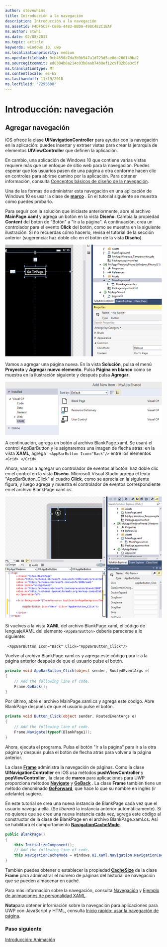```yaml
---
author: stevewhims
title: Introducción a la navegación
description: Introducción a la navegación
ms.assetid: F4DF5C5F-C886-4483-BBDA-498C4E2C1BAF
ms.author: stwhi
ms.date: 02/08/2017
ms.topic: article
keywords: windows 10, uwp
ms.localizationpriority: medium
ms.openlocfilehash: 9cb4550a7da3b9b547a1d723d5ae8da260149ba2
ms.sourcegitcommit: ed0304b8a214c03b8aab74b8ef12c9f82b8e3c5f
ms.translationtype: MT
ms.contentlocale: es-ES
ms.lasthandoff: 11/19/2018
ms.locfileid: "7295600"
---
```

# <a name="getting-started-navigation"></a>Introducción: navegación


## <a name="adding-navigation"></a>Agregar navegación

iOS ofrece la clase **UINavigationController** para ayudar con la navegación en la aplicación: puedes insertar y extraer vistas para crear la jerarquía de elementos **UIViewController** que definen la aplicación.

En cambio, una aplicación de Windows 10 que contiene varias vistas requiere más que un enfoque de sitio web para la navegación. Puedes esperar que los usuarios pasen de una página a otra conforme hacen clic en controles para abrirse camino por la aplicación. Para obtener información, consulta [Conceptos básicos de diseño de la navegación](https://msdn.microsoft.com/library/windows/apps/dn958438).

Una de las formas de administrar esta navegación en una aplicación de Windows 10 es usar la clase de [**marco**](https://msdn.microsoft.com/library/windows/apps/br242682) . En el tutorial siguiente se muestra cómo puedes probarlo.

Para seguir con la solución que iniciaste anteriormente, abre el archivo **MainPage.xaml** y agrega un botón en la vista **Diseño**. Cambia la propiedad **Content** del botón de "Botón" a "Ir a la página". A continuación, crea un controlador para el evento **Click** del botón, como se muestra en la siguiente ilustración. Si no recuerdas cómo hacerlo, revisa el tutorial de la sección anterior (sugerencia: haz doble clic en el botón de la vista **Diseño**).

![agregar un botón y su evento click en visual studio](images/ios-to-uwp/vs-go-to-page.png)

Vamos a agregar una página nueva. En la vista **Solución**, pulsa el menú **Proyecto** y **Agregar nuevo elemento**. Pulsa **Página en blanco** como se muestra en la ilustración siguiente y después pulsa **Agregar**.

![agregar una nueva página a visual studio](images/ios-to-uwp/vs-add-new-page.png)

A continuación, agrega un botón al archivo BlankPage.xaml. Se usará el control AppBarButton y le asignaremos una imagen de flecha atrás: en la vista **XAML**, agrega ` <AppBarButton Icon="Back"/>` entre los elementos `<Grid> </Grid>`.

Ahora, vamos a agregar un controlador de eventos al botón: haz doble clic en el control en la vista **Diseño**. Microsoft Visual Studio agrega el texto "AppBarButton\_Click" al cuadro **Click**, como se aprecia en la siguiente figura, y luego agrega y muestra el controlador de eventos correspondiente en el archivo BlankPage.xaml.cs.

![agregar un botón atrás y su evento click en visual studio](images/ios-to-uwp/vs-add-back-button.png)

Si vuelves a la vista **XAML** del archivo BlankPage.xaml, el código de lenguajeXAML del elemento `<AppBarButton>` debería parecerse a lo siguiente:

` <AppBarButton Icon="Back" Click="AppBarButton_Click"/>`

Vuelve al archivo BlankPage.xaml.cs y agrega este código para ir a la página anterior después de que el usuario pulse el botón.

```csharp
private void AppBarButton_Click(object sender, RoutedEventArgs e)
{
    // Add the following line of code.    
    Frame.GoBack();
}
```

Por último, abre el archivo MainPage.xaml.cs y agrega este código. Abre BlankPage después de que el usuario pulse el botón.

```csharp
private void Button_Click(object sender, RoutedEventArgs e)
{
    // Add the following line of code.
    Frame.Navigate(typeof(BlankPage1));
}
```

Ahora, ejecuta el programa. Pulsa el botón "Ir a la página" para ir a la otra página y después pulsa el botón de flecha atrás para volver a la página anterior.

La clase [**Frame**](https://msdn.microsoft.com/library/windows/apps/br242682) administra la navegación de páginas. Como la clase **UINavigationController** en iOS usa métodos **pushViewController** y **popViewController** , la clase de **marco** para aplicaciones para UWP proporciona métodos [**Navigate**](https://msdn.microsoft.com/library/windows/apps/br242694) y [**GoBack**](https://msdn.microsoft.com/library/windows/apps/dn996568) . La clase **Frame** también tiene un método denominado [**GoForward**](https://msdn.microsoft.com/library/windows/apps/br242693), que hace lo que su nombre en inglés (ir adelante) sugiere.

En este tutorial se crea una nueva instancia de BlankPage cada vez que el usuario navega a ella. (Se *liberará* la instancia anterior automáticamente). Si no quieres que se cree una nueva instancia cada vez, agrega este código al constructor de la clase de BlankPage en el archivo BlankPage.xaml.cs. Así se habilitará el comportamiento [**NavigationCacheMode**](https://msdn.microsoft.com/library/windows/apps/br227506).

```csharp
public BlankPage()
{
    this.InitializeComponent();
    // Add the following line of code.
    this.NavigationCacheMode = Windows.UI.Xaml.Navigation.NavigationCacheMode.Enabled;
}
```

También puedes obtener o establecer la propiedad [**CacheSize**](https://msdn.microsoft.com/library/windows/apps/br242683) de la clase **Frame** para administrar el número de páginas del historial de navegación que se pueden almacenar en caché.

Para más información sobre la navegación, consulta [Navegación](https://msdn.microsoft.com/library/windows/apps/mt187344) y [Ejemplo de animaciones de personalidad XAML](http://go.microsoft.com/fwlink/p/?LinkID=242401).

**Nota**para obtener información sobre la navegación para aplicaciones para UWP con JavaScript y HTML, consulta [Inicio rápido: usar la navegación de página](https://msdn.microsoft.com/library/windows/apps/hh452768).
 
### <a name="next-step"></a>Paso siguiente

[Introducción: Animación](getting-started-animation.md)

